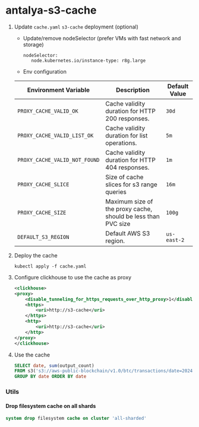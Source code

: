 # antalya-s3-cache


1. Update `cache.yaml` `s3-cache` deployment (optional)
   * Update/remove nodeSelector (prefer VMs with fast network and storage)     
     ```
     nodeSelector:
        node.kubernetes.io/instance-type: r8g.large
     ```
   * Env configuration
   
   | Environment Variable         | Description                                                   | Default Value |
   |------------------------------|---------------------------------------------------------------|---------------|
   | `PROXY_CACHE_VALID_OK`       | Cache validity duration for HTTP 200 responses.               | `30d`         |
   | `PROXY_CACHE_VALID_LIST_OK`  | Cache validity duration for list operations.                  | `5m`          |
   | `PROXY_CACHE_VALID_NOT_FOUND`| Cache validity duration for HTTP 404 responses.               | `1m`          |
   | `PROXY_CACHE_SLICE`          | Size of cache slices for s3 range queries                     | `16m`         |
   | `PROXY_CACHE_SIZE`           | Maximum size of the proxy cache, should be less than PVC size | `100g`        |
   | `DEFAULT_S3_REGION`          | Default AWS S3 region.                                        | `us-east-2`   |
   
   

4. Deploy the cache
    ```shell
    kubectl apply -f cache.yaml
    ```
2. Configure clickhouse to use the cache as proxy
    ```xml
   <clickhouse>
    <proxy>
        <disable_tunneling_for_https_requests_over_http_proxy>1</disable_tunneling_for_https_requests_over_http_proxy>
        <https>
            <uri>http://s3-cache</uri>
        </https>
        <http>
            <uri>http://s3-cache</uri>
        </http>
    </proxy>
    </clickhouse> 
    ```
3. Use the cache
    ```sql
    SELECT date, sum(output_count)
    FROM s3('s3://aws-public-blockchain/v1.0/btc/transactions/date=2024-02*/*.parquet', NOSIGN)
    GROUP BY date ORDER BY date
    ```

### Utils

#### Drop filesystem cache on all shards
```sql
system drop filesystem cache on cluster 'all-sharded'
```
